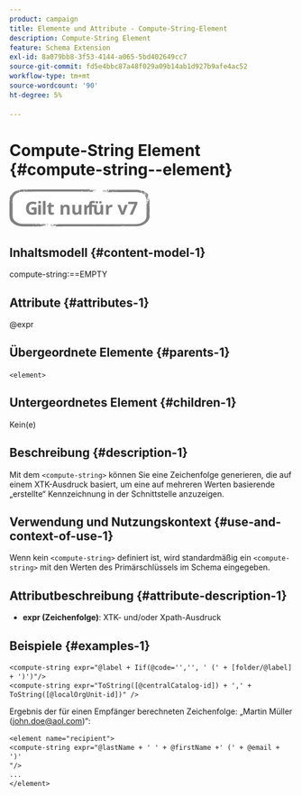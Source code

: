 ```yaml
---
product: campaign
title: Elemente und Attribute - Compute-String-Element
description: Compute-String Element
feature: Schema Extension
exl-id: 8a079bb8-3f53-4144-a065-5bd402649cc7
source-git-commit: fd5e4bbc87a48f029a09b14ab1d927b9afe4ac52
workflow-type: tm+mt
source-wordcount: '90'
ht-degree: 5%

---
```


# Compute-String Element {#compute-string--element}

![](../../../assets/v7-only.svg)

## Inhaltsmodell {#content-model-1}

compute-string:==EMPTY

## Attribute {#attributes-1}

@expr

## Übergeordnete Elemente {#parents-1}

`<element>`

## Untergeordnetes Element {#children-1}

Kein(e)

## Beschreibung {#description-1}

Mit dem `<compute-string>` können Sie eine Zeichenfolge generieren, die auf einem XTK-Ausdruck basiert, um eine auf mehreren Werten basierende „erstellte“ Kennzeichnung in der Schnittstelle anzuzeigen.

## Verwendung und Nutzungskontext {#use-and-context-of-use-1}

Wenn kein `<compute-string>` definiert ist, wird standardmäßig ein `<compute-string>` mit den Werten des Primärschlüssels im Schema eingegeben.

## Attributbeschreibung {#attribute-description-1}

* **expr (Zeichenfolge)**: XTK- und/oder Xpath-Ausdruck

## Beispiele {#examples-1}

```
<compute-string expr="@label + Iif(@code='','', ' (' + [folder/@label] + ')')"/>  
<compute-string expr="ToString([@centralCatalog-id]) + ',' + ToString([@localOrgUnit-id])" />
```

Ergebnis der für einen Empfänger berechneten Zeichenfolge: „Martin Müller (john.doe@aol.com)“:

```
<element name="recipient">
<compute-string expr="@lastName + ' ' + @firstName +' (' + @email + ')'
"/>
...
</element>
```
